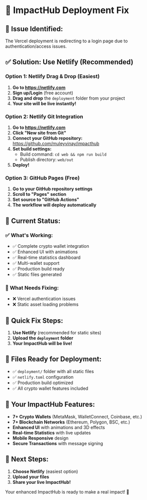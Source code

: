 # 🔧 ImpactHub Deployment Fix

## 🚨 **Issue Identified:**
The Vercel deployment is redirecting to a login page due to authentication/access issues.

## ✅ **Solution: Use Netlify (Recommended)**

### **Option 1: Netlify Drag & Drop (Easiest)**

1. **Go to https://netlify.com**
2. **Sign up/Login** (free account)
3. **Drag and drop** the `deployment` folder from your project
4. **Your site will be live instantly!**

### **Option 2: Netlify Git Integration**

1. **Go to https://netlify.com**
2. **Click "New site from Git"**
3. **Connect your GitHub repository:** https://github.com/muleyvinay/impacthub
4. **Set build settings:**
   - Build command: `cd web && npm run build`
   - Publish directory: `web/out`
5. **Deploy!**

### **Option 3: GitHub Pages (Free)**

1. **Go to your GitHub repository settings**
2. **Scroll to "Pages" section**
3. **Set source to "GitHub Actions"**
4. **The workflow will deploy automatically**

## 🎯 **Current Status:**

### ✅ **What's Working:**
- ✅ Complete crypto wallet integration
- ✅ Enhanced UI with animations
- ✅ Real-time statistics dashboard
- ✅ Multi-wallet support
- ✅ Production build ready
- ✅ Static files generated

### 🔧 **What Needs Fixing:**
- ❌ Vercel authentication issues
- ❌ Static asset loading problems

## 🚀 **Quick Fix Steps:**

1. **Use Netlify** (recommended for static sites)
2. **Upload the `deployment` folder**
3. **Your ImpactHub will be live!**

## 📁 **Files Ready for Deployment:**

- ✅ `deployment/` folder with all static files
- ✅ `netlify.toml` configuration
- ✅ Production build optimized
- ✅ All crypto wallet features included

## 🌟 **Your ImpactHub Features:**

- **7+ Crypto Wallets** (MetaMask, WalletConnect, Coinbase, etc.)
- **7+ Blockchain Networks** (Ethereum, Polygon, BSC, etc.)
- **Enhanced UI** with animations and 3D effects
- **Real-time Statistics** with live updates
- **Mobile Responsive** design
- **Secure Transactions** with message signing

## 🎉 **Next Steps:**

1. **Choose Netlify** (easiest option)
2. **Upload your files**
3. **Share your live ImpactHub!**

Your enhanced ImpactHub is ready to make a real impact! 🚀
